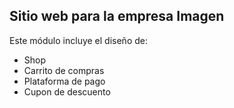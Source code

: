 ## Sitio web para la empresa Imagen

Este módulo incluye el diseño de:

- Shop
- Carrito de compras
- Plataforma de pago
- Cupon de descuento